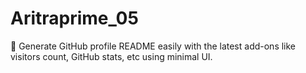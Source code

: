 # Aritraprime_05
🚀 Generate GitHub profile README easily with the latest add-ons like visitors count, GitHub stats, etc using minimal UI.
